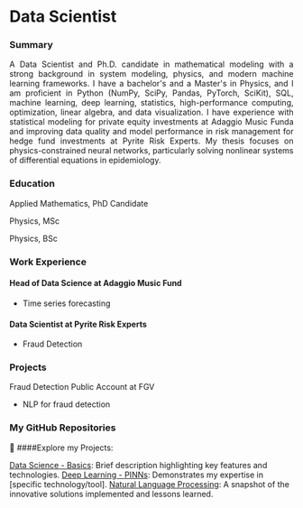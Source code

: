 # Data Scientist

### Summary
<div style="text-align: justify;">

A Data Scientist and Ph.D. candidate in mathematical modeling with a strong background in system modeling, physics, and modern machine learning frameworks. I have a bachelor's and a Master's in Physics, and I am proficient in Python (NumPy, SciPy, Pandas, PyTorch, SciKit), SQL, machine learning, deep learning, statistics, high-performance computing, optimization, linear algebra, and data visualization. I have experience with statistical modeling for private equity investments at Adaggio Music Funda and improving data quality and model performance in risk management for hedge fund investments at Pyrite Risk Experts. My thesis focuses on physics-constrained neural networks, particularly solving nonlinear systems of differential equations in epidemiology.

</div>



### Education

Applied Mathematics, PhD Candidate

Physics, MSc

Physics, BSc

### Work Experience

#### Head of Data Science at Adaggio Music Fund
- Time series forecasting

#### Data Scientist at Pyrite Risk Experts
- Fraud Detection

### Projects

Fraud Detection Public Account at FGV
- NLP for fraud detection

### My GitHub Repositories
🚀 ####Explore my Projects:

[Data Science - Basics](https://github.com/juliezousa/portfolio/tree/main): Brief description highlighting key features and technologies.
[Deep Learning - PINNs]((https://github.com/juliezousa/PINNs)): Demonstrates my expertise in [specific technology/tool].
[Natural Language Processing]((https://github.com/juliezousa/Adaggio-Music/blob/main/CLASSIFICACAO-OBRAS-ADAGGIO-NLP.ipynb)): A snapshot of the innovative solutions implemented and lessons learned.

